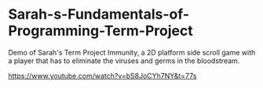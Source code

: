 # Sarah-s-Fundamentals-of-Programming-Term-Project
Demo of Sarah's Term Project Immunity, a 2D platform side scroll game with a player that has to eliminate the viruses and germs in the bloodstream.

https://www.youtube.com/watch?v=bS8JoCYh7NY&t=77s
